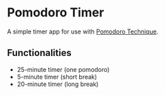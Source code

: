# Pomodoro Timer

A simple timer app for use with [Pomodoro Technique](https://francescocirillo.com/pages/pomodoro-technique).

## Functionalities
- 25-minute timer (one pomodoro)
- 5-minute timer (short break)
- 20-minute timer (long break)


